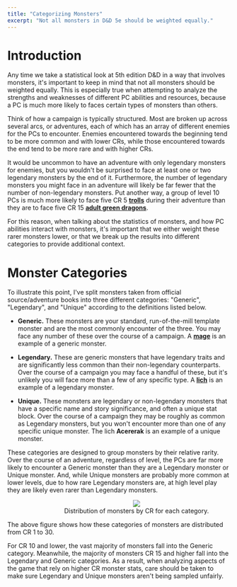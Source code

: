 ```yaml
---
title: "Categorizing Monsters"
excerpt: "Not all monsters in D&D 5e should be weighted equally."
---
```


# Introduction

Any time we take a statistical look at 5th edition D&D in a way that involves monsters, it's important to keep in mind that not all monsters should be weighted equally. This is especially true when attempting to analyze the strengths and weaknesses of different PC abilities and resources, because a PC is much more likely to faces certain types of monsters than others.

Think of how a campaign is typically structured. Most are broken up across several arcs, or adventures, each of which has an array of different enemies for the PCs to encounter. Enemies encountered towards the beginning tend to be more common and with lower CRs, while those encountered towards the end tend to be more rare and with higher CRs. 

It would be uncommon to have an adventure with only legendary monsters for enemies, but you wouldn't be surprised to face at least one or two legendary monsters by the end of it. Furthermore, the number of legendary monsters you might face in an adventure will likely be far fewer that the number of non-legendary monsters. Put another way, a group of level 10 PCs is much more likely to face five CR 5 **[trolls](https://www.dndbeyond.com/monsters/troll)** during their adventure than they are to face five CR 15 **[adult green dragons](https://www.dndbeyond.com/monsters/adult-green-dragon)**. 

For this reason, when talking about the statistics of monsters, and how PC abilities interact with monsters, it's important that we either weight these rarer monsters lower, or that we break up the results into different categories to provide additional context.

# Monster Categories

To illustrate this point, I've split monsters taken from official source/adventure books into three different categories: "Generic", "Legendary", and "Unique" according to the definitions listed below.

* **Generic.** These monsters are your standard, run-of-the-mill template monster and are the most commonly encounter of the three. You may face any number of these over the course of a campaign. A **[mage](https://www.dndbeyond.com/monsters/mage)** is an example of a generic monster.

* **Legendary.** These are generic monsters that have legendary traits and are significantly less common than their non-legendary counterparts. Over the course of a campaign you may face a handful of these, but it's unlikely you will face more than a few of any specific type. A **[lich](https://www.dndbeyond.com/monsters/lich)** is an example of a legendary monster.

* **Unique.** These monsters are legendary or non-legendary monsters that have a specific name and story significance, and often a unique stat block. Over the course of a campaign they may be roughly as common as Legendary monsters, but you won't encounter more than one of any specific unique monster. The lich **Acererak** is an example of a unique monster.

These categories are designed to group monsters by their relative rarity. Over the course of an adventure, regardless of level, the PCs are far more likely to encounter a Generic monster than they are a Legendary monster or Unique monster. And, while Unique monsters are probably more common at lower levels, due to how rare Legendary monsters are, at high level play they are likely even rarer than Legendary monsters.

<center>
<figure style="width:700px;min-width:50%;max-width:100%">
    <img src="{{ site.url }}{{ site.baseurl }}/monsters/categorizing-monsters/monster-distribution.svg">
    <figcaption>Distribution of monsters by CR for each category.</figcaption>
</figure>
</center>

The above figure shows how these categories of monsters are distributed from CR 1 to 30. 

For CR 10 and lower, the vast majority of monsters fall into the Generic category. Meanwhile, the majority of monsters CR 15 and higher fall into the Legendary and Generic categories. As a result, when analyzing aspects of the game that rely on higher CR monster stats, care should be taken to make sure Legendary and Unique monsters aren't being sampled unfairly.